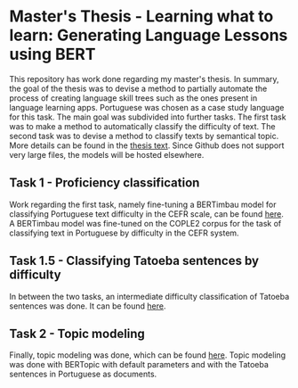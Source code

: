# Master's Thesis - Learning what to learn: Generating Language Lessons using BERT
This repository has work done regarding my master's thesis. In summary, the goal of the thesis was to devise a method to partially automate the process of creating language skill trees such as the ones present in language learning apps. Portuguese was chosen as a case study language for this task. The main goal was subdivided into further tasks. The first task was to make a method to automatically classify the difficulty of text. The second task was to devise a method to classify texts by semantical topic. More details can be found in the [thesis text](./Text%20and%20Defense/Master's%20Thesis%20Text.pdf). Since Github does not support very large files, the models will be hosted elsewhere.

## Task 1 - Proficiency classification
Work regarding the first task, namely fine-tuning a BERTimbau model for classifying Portuguese text difficulty in the CEFR scale, can be found [here](./Task%201%20-%20Proficiency%20classification/). A BERTimbau model was fine-tuned on the COPLE2 corpus for the task of classifying text in Portuguese by difficulty in the CEFR system. 

## Task 1.5 - Classifying Tatoeba sentences by difficulty
In between the two tasks, an intermediate difficulty classification of Tatoeba sentences was done. It can be found [here](./Task%201.5%20-%20Classify%20Tatoeba%20sentences%20by%20difficulty/).

## Task 2 - Topic modeling
Finally, topic modeling was done, which can be found [here](./Task%202%20-%20Topic%20Modeling%20(VSC)/). Topic modeling was done with BERTopic with default parameters and with the Tatoeba sentences in Portuguese as documents. 


